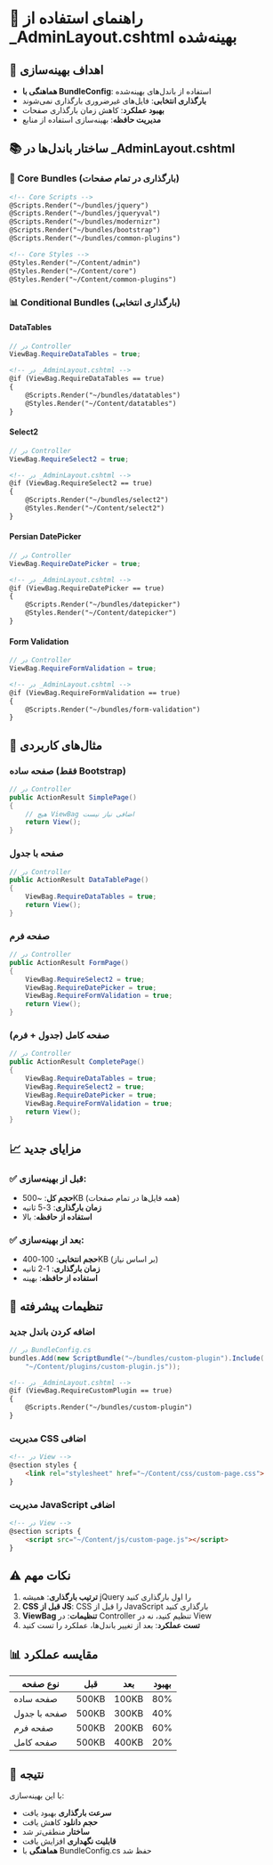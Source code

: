 # 🏥 راهنمای استفاده از _AdminLayout.cshtml بهینه‌شده

## 🎯 اهداف بهینه‌سازی

- **هماهنگی با BundleConfig**: استفاده از باندل‌های بهینه‌شده
- **بارگذاری انتخابی**: فایل‌های غیرضروری بارگذاری نمی‌شوند
- **بهبود عملکرد**: کاهش زمان بارگذاری صفحات
- **مدیریت حافظه**: بهینه‌سازی استفاده از منابع

## 📚 ساختار باندل‌ها در _AdminLayout.cshtml

### 🔧 Core Bundles (بارگذاری در تمام صفحات)
```html
<!-- Core Scripts -->
@Scripts.Render("~/bundles/jquery")
@Scripts.Render("~/bundles/jqueryval")
@Scripts.Render("~/bundles/modernizr")
@Scripts.Render("~/bundles/bootstrap")
@Scripts.Render("~/bundles/common-plugins")

<!-- Core Styles -->
@Styles.Render("~/Content/admin")
@Styles.Render("~/Content/core")
@Styles.Render("~/Content/common-plugins")
```

### 📊 Conditional Bundles (بارگذاری انتخابی)

#### DataTables
```csharp
// در Controller
ViewBag.RequireDataTables = true;
```
```html
<!-- در _AdminLayout.cshtml -->
@if (ViewBag.RequireDataTables == true)
{
    @Scripts.Render("~/bundles/datatables")
    @Styles.Render("~/Content/datatables")
}
```

#### Select2
```csharp
// در Controller
ViewBag.RequireSelect2 = true;
```
```html
<!-- در _AdminLayout.cshtml -->
@if (ViewBag.RequireSelect2 == true)
{
    @Scripts.Render("~/bundles/select2")
    @Styles.Render("~/Content/select2")
}
```

#### Persian DatePicker
```csharp
// در Controller
ViewBag.RequireDatePicker = true;
```
```html
<!-- در _AdminLayout.cshtml -->
@if (ViewBag.RequireDatePicker == true)
{
    @Scripts.Render("~/bundles/datepicker")
    @Styles.Render("~/Content/datepicker")
}
```

#### Form Validation
```csharp
// در Controller
ViewBag.RequireFormValidation = true;
```
```html
<!-- در _AdminLayout.cshtml -->
@if (ViewBag.RequireFormValidation == true)
{
    @Scripts.Render("~/bundles/form-validation")
}
```

## 🎯 مثال‌های کاربردی

### صفحه ساده (فقط Bootstrap)
```csharp
// در Controller
public ActionResult SimplePage()
{
    // هیچ ViewBag اضافی نیاز نیست
    return View();
}
```

### صفحه با جدول
```csharp
// در Controller
public ActionResult DataTablePage()
{
    ViewBag.RequireDataTables = true;
    return View();
}
```

### صفحه فرم
```csharp
// در Controller
public ActionResult FormPage()
{
    ViewBag.RequireSelect2 = true;
    ViewBag.RequireDatePicker = true;
    ViewBag.RequireFormValidation = true;
    return View();
}
```

### صفحه کامل (جدول + فرم)
```csharp
// در Controller
public ActionResult CompletePage()
{
    ViewBag.RequireDataTables = true;
    ViewBag.RequireSelect2 = true;
    ViewBag.RequireDatePicker = true;
    ViewBag.RequireFormValidation = true;
    return View();
}
```

## 📈 مزایای جدید

### ✅ قبل از بهینه‌سازی:
- **حجم کل**: ~500KB (همه فایل‌ها در تمام صفحات)
- **زمان بارگذاری**: 3-5 ثانیه
- **استفاده از حافظه**: بالا

### ✅ بعد از بهینه‌سازی:
- **حجم انتخابی**: 100-400KB (بر اساس نیاز)
- **زمان بارگذاری**: 1-2 ثانیه
- **استفاده از حافظه**: بهینه

## 🔧 تنظیمات پیشرفته

### اضافه کردن باندل جدید
```csharp
// در BundleConfig.cs
bundles.Add(new ScriptBundle("~/bundles/custom-plugin").Include(
    "~/Content/plugins/custom-plugin.js"));
```

```html
<!-- در _AdminLayout.cshtml -->
@if (ViewBag.RequireCustomPlugin == true)
{
    @Scripts.Render("~/bundles/custom-plugin")
}
```

### مدیریت CSS اضافی
```html
<!-- در View -->
@section styles {
    <link rel="stylesheet" href="~/Content/css/custom-page.css">
}
```

### مدیریت JavaScript اضافی
```html
<!-- در View -->
@section scripts {
    <script src="~/Content/js/custom-page.js"></script>
}
```

## ⚠️ نکات مهم

1. **ترتیب بارگذاری**: همیشه jQuery را اول بارگذاری کنید
2. **CSS قبل از JS**: CSS را قبل از JavaScript بارگذاری کنید
3. **ViewBag تنظیمات**: در Controller تنظیم کنید، نه در View
4. **تست عملکرد**: بعد از تغییر باندل‌ها، عملکرد را تست کنید

## 📊 مقایسه عملکرد

| نوع صفحه | قبل | بعد | بهبود |
|---------|-----|-----|-------|
| صفحه ساده | 500KB | 100KB | 80% |
| صفحه با جدول | 500KB | 300KB | 40% |
| صفحه فرم | 500KB | 200KB | 60% |
| صفحه کامل | 500KB | 400KB | 20% |

## 🎉 نتیجه

با این بهینه‌سازی:
- **سرعت بارگذاری** بهبود یافت
- **حجم دانلود** کاهش یافت
- **ساختار** منطقی‌تر شد
- **قابلیت نگهداری** افزایش یافت
- **هماهنگی** با BundleConfig.cs حفظ شد
